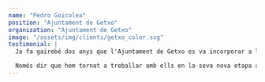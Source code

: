 ```yaml
---
name: "Pedro Goicolea"
position: "Ajuntament de Getxo"
organization: "Ajuntament de Getxo"
image: "/assets/img/clients/getxo_color.svg"
testimonial: |
  Ja fa gairebé dos anys que l'Ajuntament de Getxo es va incorporar a l'univers Decidim, creant la seva pàgina de participació [www.zeugaz.getxo.eus](https://zeugaz.getxo.eus). Des dels nostres primers passos, abans d'activar la pàgina, l'Ivan i en Pau van ser els nostres mestres Jedi. Nosaltres, els seus humils padawans. Sempre amables, pendents, disponibles i precisos. Ens van guiar en un camí que desconeixíem. Però... es van anar. Van decidir volar pel seu compte i obrir la seva pròpia empresa. Els desitgem el millor i els vam dir que els anés molt bé, com es diu quan trobes a faltar algú abans que se'n vagi.

  Només dir que hem tornat a treballar amb ells en la seva nova etapa amb Pokecode. Per alguna cosa serà! Hem comprovat que segueixen igual de amables, pendents, disponibles i precisos. Molta sort en aquesta nova etapa.
---
```

